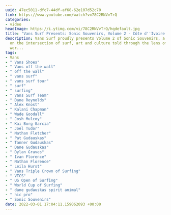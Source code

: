 ```yaml
---
uuid: 47ec5011-dfc7-44df-af68-62e107d52c70
link: https://www.youtube.com/watch?v=78C2RNVvTrQ
categories:
- video
headImage: https://i.ytimg.com/vi/78C2RNVvTrQ/hqdefault.jpg
title: 'Vans Surf Presents: Sonic Souvenirs, Volume 2 - Côte d''Ivoire'
description: Vans Surf proudly presents Volume 2 of Sonic Souvenirs, a series focused
  on the intersection of surf, art and culture told through the lens of one of the
  wor...
tags:
- Vans
- " Vans Shoes"
- " Vans off the wall"
- " off the wall"
- " vans surf"
- " vans surf tour"
- " surf"
- " surfing"
- " Vans Surf Team"
- " Dane Reynolds"
- " Alex Knost"
- " Kalani Chapman"
- " Wade Goodall"
- " Josh Mulcoy"
- " Kai Borg Garcia"
- " Joel Tudor"
- " Nathan Fletcher"
- " Pat Gudauskas"
- " Tanner Gudauskas"
- " Dane Gudauskas"
- " Dylan Graves"
- " Ivan Florence"
- " Nathan Florence"
- " Leila Hurst"
- " Vans Triple Crown of Surfing"
- " VTCS"
- " US Open of Surfing"
- " World Cup of Surfing"
- " dane gudauskas spirit animal"
- " hic pro"
- " Sonic Souvenirs"
date: 2022-03-01 17:04:11.159062093 +00:00
---
```

